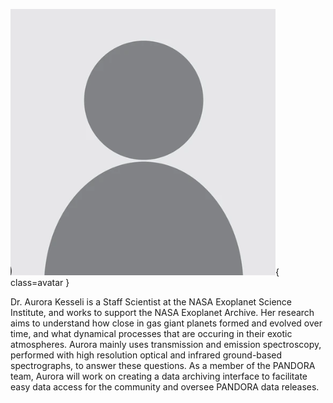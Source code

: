 ![Aurora Kesseli](000.png){ class=avatar }

Dr. Aurora Kesseli is a Staff Scientist at the NASA Exoplanet Science Institute, and works to support the NASA Exoplanet Archive. Her research aims to understand how close in gas giant planets formed and evolved over time, and what dynamical processes that are occuring in their exotic atmospheres. Aurora mainly uses transmission and emission spectroscopy, performed with high resolution optical and infrared ground-based spectrographs, to answer these questions. As a member of the PANDORA team, Aurora will work on creating a data archiving interface to facilitate easy data access for the community and oversee PANDORA data releases. 

